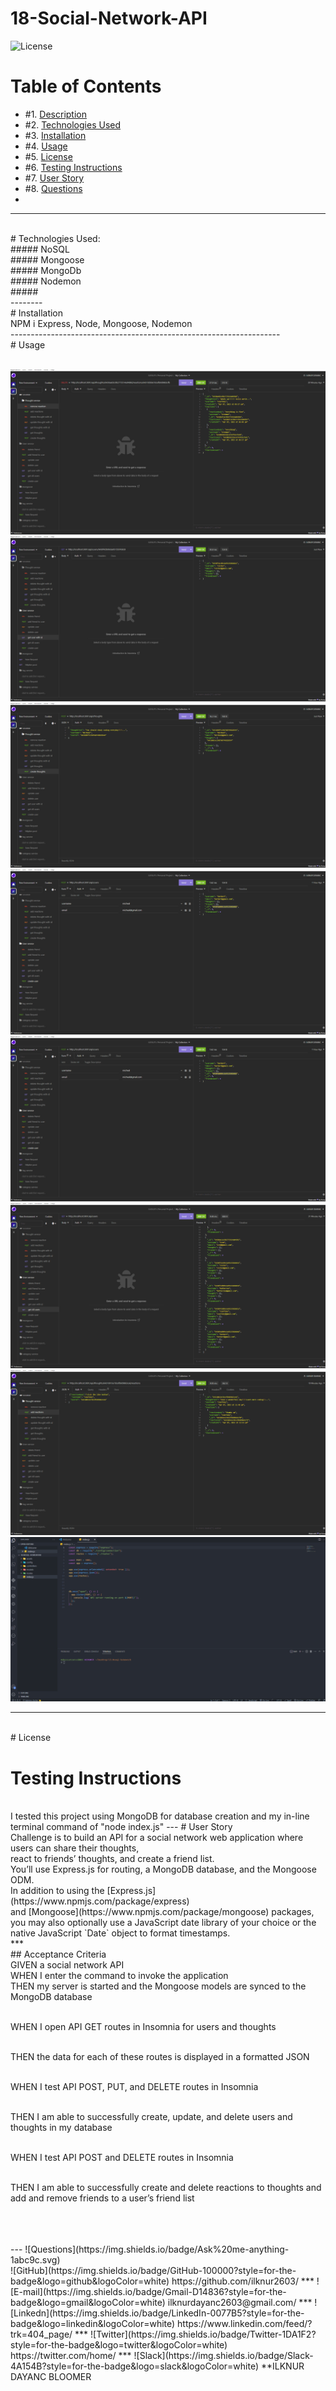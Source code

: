 # 18-Social-Network-API
![License](https://img.shields.io/badge/License%3A-MIT-green)
# Table of Contents

* #1.  [Description](#description)
* #2.  [Technologies Used](#technologies-used)
* #3.  [Installation](#installation)
* #4.  [Usage](#usage)
* #5.  [License](#license)
* #6.  [Testing Instructions](#testing-instructions)
* #7.  [User Story](#User-Story)
* #8.  [Questions](#questions)
* <br>
----
<br>
# Technologies Used:
<br>
##### NoSQL
<br>
##### Mongoose
<br>
##### MongoDb
<br>
##### Nodemon
<br>
##### 
<br>
--------
<br>
# Installation
<br>
NPM i Express,  Node, Mongoose, Nodemon
<br>
-------------------------------------------------------------------
<br>
# Usage
<br>
<br>

![Get-All-Users,Get-All-Thoughts](https://github.com/ilknur2603/18-Social-Network-API/blob/main/assets/GET%20ALL%20USERS%2C%20THOUGHTS.gif)
<br>
![Get-Single-Users,Get-Single-Thoughts](https://github.com/ilknur2603/18-Social-Network-API/blob/main/assets/GET%20SINGLE%20USER%2C%20THOUGHT.gif)
<br>
![Post-Put-Delete//Toughts](https://github.com/ilknur2603/18-Social-Network-API/blob/main/assets/POST%20PUT%20DELETE-Thought.gif)
<br>
![Post-Put-Delete//Users](https://github.com/ilknur2603/18-Social-Network-API/blob/main/assets/POST%20PUT%20DELETE-USER.gif)
 <br>
![Post-Put-Delete//Users](https://github.com/ilknur2603/18-Social-Network-API/blob/main/assets/POST%20PUT%20DELETE-USER.gif)
<br>
![Add-Friend, Delete Friend](https://github.com/ilknur2603/18-Social-Network-API/blob/main/assets/add%20friend%20and%20delete%20friend.gif)
<br>
![Add Reaction//Delete Reaction](https://github.com/ilknur2603/18-Social-Network-API/blob/main/assets/add%20reaction%20remove%20reaction.gif)
<br>
![Start Application](https://github.com/ilknur2603/18-Social-Network-API/blob/main/assets/start%20application.gif)
<br>
****
<br>
# License
<br>

# Testing Instructions
<br>
I tested this project using MongoDB for database creation and my in-line terminal command of "node index.js"
---
# User Story
<br>
Challenge is to build an API for a social network web application where users can share their thoughts,
<br>react to friends’ thoughts, and create a friend list. 
<br>You’ll use Express.js for routing, a MongoDB database, and the Mongoose ODM.
<br>In addition to using the [Express.js](https://www.npmjs.com/package/express)
<br>and [Mongoose](https://www.npmjs.com/package/mongoose) packages, 
<br>you may also optionally use a JavaScript date library of your choice or the native JavaScript `Date` object to format timestamps.
<br>
***
<br>
## Acceptance Criteria
<br>
GIVEN a social network API
<br>
WHEN I enter the command to invoke the application

<br>
THEN my server is started and the Mongoose models are synced to the MongoDB database

<br>WHEN I open API GET routes in Insomnia for users and thoughts

<br>THEN the data for each of these routes is displayed in a formatted JSON

<br>WHEN I test API POST, PUT, and DELETE routes in Insomnia

<br>THEN I am able to successfully create, update, and delete users and thoughts in my database

<br>WHEN I test API POST and DELETE routes in Insomnia

<br>THEN I am able to successfully create and delete reactions to thoughts and add and remove friends to a user’s friend list

<br>

<br>
<br>
---
![Questions](https://img.shields.io/badge/Ask%20me-anything-1abc9c.svg)
<br>
![GitHub](https://img.shields.io/badge/GitHub-100000?style=for-the-badge&logo=github&logoColor=white)      https://github.com/ilknur2603/
***
![E-mail](https://img.shields.io/badge/Gmail-D14836?style=for-the-badge&logo=gmail&logoColor=white)        ilknurdayanc2603@gmail.com/
***
![Linkedn](https://img.shields.io/badge/LinkedIn-0077B5?style=for-the-badge&logo=linkedin&logoColor=white) https://www.linkedin.com/feed/?trk=404_page/
***
![Twitter](https://img.shields.io/badge/Twitter-1DA1F2?style=for-the-badge&logo=twitter&logoColor=white)   https://twitter.com/home/
***
![Slack](https://img.shields.io/badge/Slack-4A154B?style=for-the-badge&logo=slack&logoColor=white)         **ILKNUR DAYANC BLOOMER
